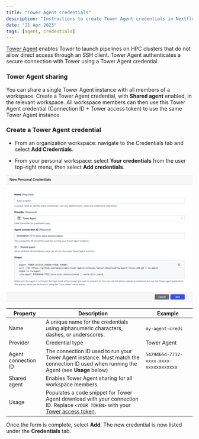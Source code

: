 ```yaml
---
title: "Tower Agent credentials"
description: "Instructions to create Tower Agent credentials in Nextflow Tower."
date: "21 Apr 2023"
tags: [agent, credentials]
---
```


[Tower Agent](../supported_software/agent/overview) enables Tower to launch pipelines on HPC clusters that do not allow direct access through an SSH client. Tower Agent authenticates a secure connection with Tower using a Tower Agent credential.

### Tower Agent sharing

You can share a single Tower Agent instance with all members of a workspace. Create a Tower Agent credential, with **Shared agent** enabled, in the relevant workspace. All workspace members can then use this Tower Agent credential (Connection ID + Tower access token) to use the same Tower Agent instance.

### Create a Tower Agent credential

- From an organization workspace: navigate to the Credentials tab and select **Add Credentials**.

- From your personal workspace: select **Your credentials** from the user top-right menu, then select **Add credentials**.

![](./_images/agent_credential.png)

| Property            | Description                                                                                                                                                       | Example                                |
| ------------------- | ----------------------------------------------------------------------------------------------------------------------------------------------------------------- | -------------------------------------- |
| Name                | A unique name for the credentials using alphanumeric characters, dashes, or underscores.                                                                          | `my-agent-creds`                       |
| Provider            | Credential type                                                                                                                                                   | Tower Agent                            |
| Agent connection ID | The connection ID used to run your Tower Agent instance. Must match the connection ID used when running the Agent (see **Usage** below)                           | `5429d66d-7712-xxxx-xxxx-xxxxxxxxxxxx` |
| Shared agent        | Enables Tower Agent sharing for all workspace members.                                                                                                            |                                        |
| Usage               | Populates a code snippet for Tower Agent download with your connection ID. Replace `<YOUR TOKEN>` with your [Tower access token](../api/overview#authentication). |                                        |

Once the form is complete, select **Add**. The new credential is now listed under the **Credentials** tab.

